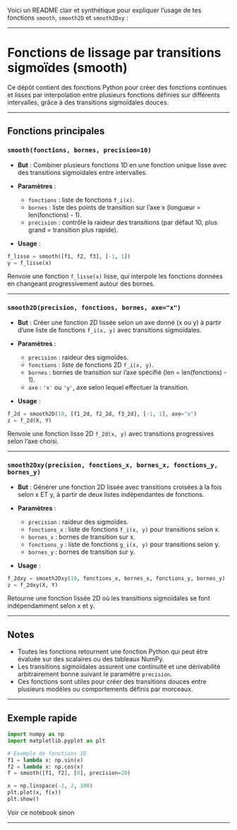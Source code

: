 Voici un README clair et synthétique pour expliquer l’usage de tes fonctions `smooth`, `smooth2D` et `smooth2Dxy` :

---

# Fonctions de lissage par transitions sigmoïdes (smooth)

Ce dépôt contient des fonctions Python pour créer des fonctions continues et lisses par interpolation entre plusieurs fonctions définies sur différents intervalles, grâce à des transitions sigmoïdales douces.

---

## Fonctions principales

### `smooth(fonctions, bornes, precision=10)`

* **But** : Combiner plusieurs fonctions 1D en une fonction unique lisse avec des transitions sigmoïdales entre intervalles.
* **Paramètres** :

  * `fonctions` : liste de fonctions `f_i(x)`.
  * `bornes` : liste des points de transition sur l’axe x (longueur = len(fonctions) - 1).
  * `precision` : contrôle la raideur des transitions (par défaut 10, plus grand = transition plus rapide).
* **Usage** :

```python
f_lisse = smooth([f1, f2, f3], [-1, 1])
y = f_lisse(x)
```

Renvoie une fonction `f_lisse(x)` lisse, qui interpole les fonctions données en changeant progressivement autour des bornes.

---

### `smooth2D(precision, fonctions, bornes, axe="x")`

* **But** : Créer une fonction 2D lissée selon un axe donné (x ou y) à partir d’une liste de fonctions `f_i(x, y)` avec transitions sigmoïdales.
* **Paramètres** :

  * `precision` : raideur des sigmoïdes.
  * `fonctions` : liste de fonctions 2D `f_i(x, y)`.
  * `bornes` : bornes de transition sur l’axe spécifié (len = len(fonctions) - 1).
  * `axe` : `'x'` ou `'y'`, axe selon lequel effectuer la transition.
* **Usage** :

```python
f_2d = smooth2D(10, [f1_2d, f2_2d, f3_2d], [-1, 1], axe="x")
z = f_2d(X, Y)
```

Renvoie une fonction lisse 2D `f_2d(x, y)` avec transitions progressives selon l’axe choisi.

---

### `smooth2Dxy(precision, fonctions_x, bornes_x, fonctions_y, bornes_y)`

* **But** : Générer une fonction 2D lissée avec transitions croisées à la fois selon x ET y, à partir de deux listes indépendantes de fonctions.
* **Paramètres** :

  * `precision` : raideur des sigmoïdes.
  * `fonctions_x` : liste de fonctions `f_i(x, y)` pour transitions selon x.
  * `bornes_x` : bornes de transition sur x.
  * `fonctions_y` : liste de fonctions `g_i(x, y)` pour transitions selon y.
  * `bornes_y` : bornes de transition sur y.
* **Usage** :

```python
f_2dxy = smooth2Dxy(10, fonctions_x, bornes_x, fonctions_y, bornes_y)
z = f_2dxy(X, Y)
```

Retourne une fonction lissée 2D où les transitions sigmoïdales se font indépendamment selon x et y.

---

## Notes

* Toutes les fonctions retournent une fonction Python qui peut être évaluée sur des scalaires ou des tableaux NumPy.
* Les transitions sigmoïdales assurent une continuité et une dérivabilité arbitrairement bonne suivant le paramètre `precision`.
* Ces fonctions sont utiles pour créer des transitions douces entre plusieurs modèles ou comportements définis par morceaux.

---

## Exemple rapide

```python
import numpy as np
import matplotlib.pyplot as plt

# Exemple de fonctions 1D
f1 = lambda x: np.sin(x)
f2 = lambda x: np.cos(x)
f = smooth([f1, f2], [0], precision=20)

x = np.linspace(-2, 2, 100)
plt.plot(x, f(x))
plt.show()
```

Voir ce notebook sinon

---
